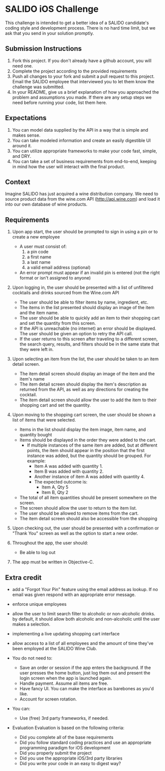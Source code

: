 # SALIDO iOS Challenge
This challenge is intended to get a better idea of a SALIDO candidate's coding style and development process. There is no hard time limit, but we ask that you send in your solution promptly.

## Submission Instructions
1. Fork this project. If you don't already have a github account, you will need one.
2. Complete the project according to the provided requirements
3. Push all changes to your fork and submit a pull request to this project. Email the SALIDO employee that interviewed you to let them know the challenge was submitted.
4. In your README, give us a brief explanation of how you approached the problem and assumptions you made. If there are any setup steps we need before running your code, list them here.

## Expectations
1. You can model data supplied by the API in a way that is simple and makes sense.
2. You can take modeled information and create an easily digestible UI around it.
3. You can utilize appropriate frameworks to make your code fast, simple, and DRY.
4. You can take a set of business requirements from end-to-end, keeping in mind how the user will interact with the final product.

## Context
Imagine SALIDO has just acquired a wine distribution company. We need to source product data from the wine.com API (http://api.wine.com) and load it into our own database of wine products.

## Requirements
1. Upon app start, the user should be prompted to sign in using a pin or to create a new employee
	- A user must consist of:
		1. a pin code
		2. a first name
		3. a last name
		4. a valid email address (optional)
	- An error prompt must appear if an invalid pin is entered (not the right format or isn't assigned to anyone)
2. Upon logging in, the user should be presented with a list of unfiltered cocktails and drinks sourced from the Wine.com API
	- The user should be able to filter items by name, ingredient, etc.
	- The items in the list presented should display an image of the item and the item name.
	- The user should be able to quickly add an item to their shopping cart and set the quantity from this screen.
	- If the API is unreachable (no internet) an error should be displayed. The user should be given an option to retry the API call.
	- If the user returns to this screen after traveling to a different screen, the search query, results, and filters should be in the same state that they were left in.
3. Upon selecting an item from the list, the user should be taken to an item detail screen.
	- The item detail screen should display an image of the item and the item's name
	- The item detail screen should display the item's description as returned from the API, as well as any directions for creating the cocktail.
	- The item detail screen should allow the user to add the item to their shopping cart and set the quantity.

4. Upon moving to the shopping cart screen, the user should be shown a list of items that were selected.
	- Items in the list should display the item image, item name, and quantity bought
	- Items should be displayed in the order they were added to the cart.
		- If multiple instances of the same item are added, but at different points, the item should appear in the position that the first instance was added, but the quantity should be grouped. For example:
			- Item A was added with quantity 1.
			- Item B was added with quantity 2.
			- Another instance of item A was added with quantity 4.
			- The expected outcome is:
				- Item A, Qty 5
				- Item B, Qty 2
	- The total of all item quantities should be present somewhere on the screen.
	- The screen should allow the user to return to the item list.
	- The user should be allowed to remove items from the cart.
	- The item detail screen should also be accessible from the shopping 
5. Upon checking out, the user should be presented with a confirmation or "Thank You" screen as well as the option to start a new order.
6. Throughout the app, the user should:
	- Be able to log out
7. The app must be written in Objective-C.

## Extra credit
- add a "Forgot Your Pin" feature using the email address as lookup. If no email was given respond with an appropriate error message.
- enforce unique employees
- allow the user to limit search filter to alcoholic or non-alcoholic drinks. by default, it should allow both alcoholic and non-alcoholic until the user makes a selection.
- implementing a live updating shopping cart interface
- allow access to a list of all employees and the amount of time they've been employed at the SALIDO Wine Club.

- You do not need to:
	- Save an order or session if the app enters the background. If the user presses the home button, just log them out and present the login screen when the app is launched again.
	- Handle payment. Assume all items are free.
	- Have fancy UI. You can make the interface as barebones as you'd like.
	- Account for screen rotation.

- You can:
	- Use (free) 3rd party frameworks, if needed.

- Evaluation
	Evaluation is based on the following criteria:
	- Did you complete all of the base requirements
	- Did you follow standard coding practices and use an appropriate programming paradigm for iOS development
	- Did you properly submit the project
	- Did you use the appropriate iOS/3rd party libraries
	- Did you write your code in an easy to digest way?
